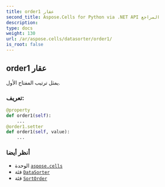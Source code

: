 ```yaml
---
title: order1 عقار
second_title: Aspose.Cells for Python via .NET API المراجع
description:
type: docs
weight: 130
url: /ar/aspose.cells/datasorter/order1/
is_root: false
---
```

##  order1 عقار

يمثل ترتيب المفتاح الأول.
###  تعريف:
```python
@property
def order1(self):
    ...
@order1.setter
def order1(self, value):
    ...
```

###  أنظر أيضا
* الوحدة [`aspose.cells`](../../)
* فئة [`DataSorter`](/cells/python-net/ar/aspose.cells/datasorter)
* فئة [`SortOrder`](/cells/python-net/ar/aspose.cells/sortorder)
